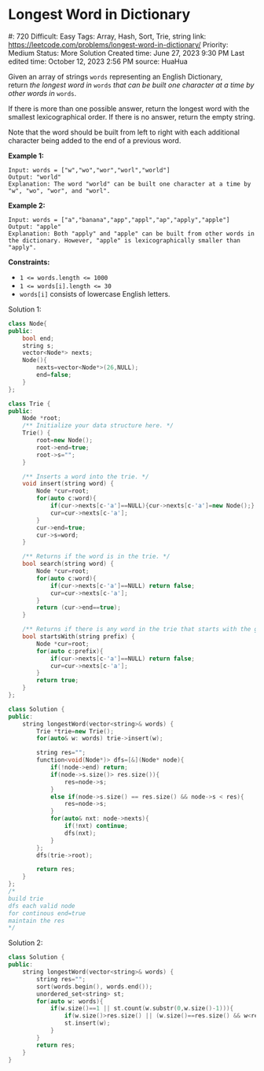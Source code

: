 # Longest Word in Dictionary

#: 720
Difficult: Easy
Tags: Array, Hash, Sort, Trie, string
link: https://leetcode.com/problems/longest-word-in-dictionary/
Priority: Medium
Status: More Solution
Created time: June 27, 2023 9:30 PM
Last edited time: October 12, 2023 2:56 PM
source: HuaHua

Given an array of strings `words` representing an English Dictionary, return *the longest word in* `words` *that can be built one character at a time by other words in* `words`.

If there is more than one possible answer, return the longest word with the smallest lexicographical order. If there is no answer, return the empty string.

Note that the word should be built from left to right with each additional character being added to the end of a previous word.

**Example 1:**

```
Input: words = ["w","wo","wor","worl","world"]
Output: "world"
Explanation: The word "world" can be built one character at a time by "w", "wo", "wor", and "worl".

```

**Example 2:**

```
Input: words = ["a","banana","app","appl","ap","apply","apple"]
Output: "apple"
Explanation: Both "apply" and "apple" can be built from other words in the dictionary. However, "apple" is lexicographically smaller than "apply".

```

**Constraints:**

- `1 <= words.length <= 1000`
- `1 <= words[i].length <= 30`
- `words[i]` consists of lowercase English letters.

Solution 1:

```cpp
class Node{
public:
    bool end;
    string s;
    vector<Node*> nexts;
    Node(){
        nexts=vector<Node*>(26,NULL);
        end=false;
    }
};

class Trie {
public:
    Node *root;
    /** Initialize your data structure here. */
    Trie() {
        root=new Node();
        root->end=true;
        root->s="";
    }

    /** Inserts a word into the trie. */
    void insert(string word) {
        Node *cur=root;
        for(auto c:word){
            if(cur->nexts[c-'a']==NULL){cur->nexts[c-'a']=new Node();}
            cur=cur->nexts[c-'a'];
        }
        cur->end=true;
        cur->s=word;
    }

    /** Returns if the word is in the trie. */
    bool search(string word) {
        Node *cur=root;
        for(auto c:word){
            if(cur->nexts[c-'a']==NULL) return false;
            cur=cur->nexts[c-'a'];
        }
        return (cur->end==true);
    }

    /** Returns if there is any word in the trie that starts with the given prefix. */
    bool startsWith(string prefix) {
        Node *cur=root;
        for(auto c:prefix){
            if(cur->nexts[c-'a']==NULL) return false;
            cur=cur->nexts[c-'a'];
        }
        return true;
    }
};

class Solution {
public:
    string longestWord(vector<string>& words) {
        Trie *trie=new Trie();
        for(auto& w: words) trie->insert(w);

        string res="";
        function<void(Node*)> dfs=[&](Node* node){
            if(!node->end) return;
            if(node->s.size()> res.size()){
                res=node->s;
            }
            else if(node->s.size() == res.size() && node->s < res){
                res=node->s;
            }
            for(auto& nxt: node->nexts){
                if(!nxt) continue;
                dfs(nxt);
            }
        };
        dfs(trie->root);

        return res;
    }
};
/*
build trie
dfs each valid node
for continous end=true
maintain the res
*/
```

Solution 2:

```cpp
class Solution {
public:
    string longestWord(vector<string>& words) {
        string res="";
        sort(words.begin(), words.end());
        unordered_set<string> st;
        for(auto w: words){
            if(w.size()==1 || st.count(w.substr(0,w.size()-1))){
                if(w.size()>res.size() || (w.size()==res.size() && w<res)) res=w;
                st.insert(w);
            }
        }
        return res;
    }
}
```